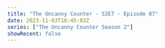 ```yaml
---
title: "The Uncanny Counter - S2E7 - Episode 07"
date: 2023-11-03T16:45:03Z
series: ["The Uncanny Counter Season 2"]
showRecent: false
---
```



<mux-player stream-type="on-demand"
  src="https://kp3d-my.sharepoint.com/personal/ryoo_kp3d_onmicrosoft_com/_layouts/15/download.aspx?share=EchTs4HIoYxOlkz5Y0aRRsIB4I1t36jfJXZ3DHblo6Thjg" prefer-playback="mse" controls>
  </mux-player>
  
  
  <script src="https://cdn.jsdelivr.net/npm/@mux/mux-player"></script>
  
 <script type="application/ld+json">
 {
  "@context": "https://schema.org/",
  "@type": "VideoObject",
  "name": "The Uncanny Counter - S2E7 - Episode 07",
  "contentUrl": "https://stream.mux.com/KVCVFpSILaB02mv01wj01018FD2sWghfgje8VvxVN32xLsc.m3u8",
  "thumbnailUrl": "https://www.themoviedb.org/t/p/original/at4FfAlH8TvFbuvimRu9zcvHQCh.jpg?width=314&fit_mode=preserve&time=25",
  "uploadDate": "2023-11-03T16:45:03Z",
}

</script>

